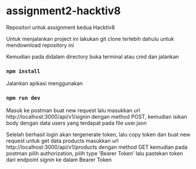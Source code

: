 # assignment2-hacktiv8
Repositori untuk assignment kedua Hacktiv8

Untuk menjalankan project ini lakukan git clone terlebih dahulu untuk mendownload repository ini

Kemudian pada didalam directory buka terminal atau cmd dan jalankan 
### `npm install`

Jalankan apikasi menggunakan 
### `npm run dev`

Masuk ke postman buat new request lalu masukkan url http://localhost:3000/api/v1/signin dengan method POST, kemudian isikan body dengan data users yang terdapat pada file user.json

Selelah berhasil login akan tergenerate token, lalu copy token dan buat new request untuk get data products masukkan url http://localhost:3000/api/v1/products dengan method GET kemudian pada postman pilih authorization, pilih type 'Bearer Token' lalu pastekan token dari endpoint signin ke dalam Bearer Token
